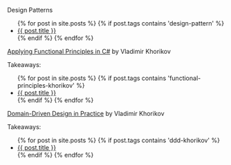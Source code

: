 Design Patterns
<ul>
  {% for post in site.posts %}
    {% if post.tags contains 'design-pattern' %}
      <li>
        <a href="{{ post.url | absolute_url}}">{{ post.title }}</a>
      </li>
     {% endif %}
  {% endfor %}
</ul>


<a href="https://app.pluralsight.com/library/courses/csharp-applying-functional-principles/" target="_blank">Applying Functional Principles in C#</a>
by Vladimir Khorikov
   
Takeaways:

<ul>
  {% for post in site.posts %}
    {% if post.tags contains 'functional-principles-khorikov' %}
      <li>
        <a href="{{ post.url | absolute_url}}">{{ post.title }}</a>
      </li>
     {% endif %}
  {% endfor %}
</ul>


<a href="https://app.pluralsight.com/library/courses/domain-driven-design-in-practice/" target="_blank">Domain-Driven Design in Practice</a>
by Vladimir Khorikov

Takeaways:
<ul>
  {% for post in site.posts %}
    {% if post.tags contains 'ddd-khorikov' %}
      <li>
        <a href="{{ post.url | absolute_url}}">{{ post.title }}</a>
      </li>
     {% endif %}
  {% endfor %}
</ul>
<script>
  // Check if a new cache is available on page load.
window.addEventListener('load', function(e) {

  window.applicationCache.addEventListener('updateready', function(e) {
    if (window.applicationCache.status == window.applicationCache.UPDATEREADY) {
      // Browser downloaded a new app cache.
      if (confirm('A new version of this site is available. Load it?')) {
        window.location.reload();
      }
    } else {
      // Manifest didn't changed. Nothing new to server.
    }
  }, false);

}, false);
  </script>
